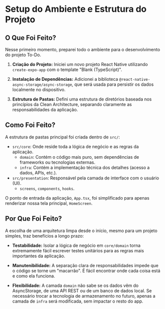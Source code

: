 # Setup do Ambiente e Estrutura do Projeto

## O Que Foi Feito?

Nesse primeiro momento, preparei todo o ambiente para o desenvolvimento do projeto To-Do.

1. **Criação do Projeto:** Iniciei um novo projeto React Native utilizando `create-expo-app` com o template "Blank (TypeScript)".

2. **Instalação de Dependências:** Adicionei a biblioteca `@react-native-async-storage/async-storage`, que será usada para persistir os dados localmente no dispositivo.

3. **Estrutura de Pastas:** Defini uma estrutura de diretórios baseada nos princípios da Clean Architecture, separando claramente as responsabilidades da aplicação.

## Como Foi Feito?

A estrutura de pastas principal foi criada dentro de `src/`:

- `src/core`: Onde reside toda a lógica de negócio e as regras da aplicação.
  - `domain`: Contém o código mais puro, sem dependências de frameworks ou tecnologias externas.
  - `infra`: Contém a implementação técnica dos detalhes (acesso a dados, APIs, etc.).
- `src/presentation`: Responsável pela camada de interface com o usuário (UI).
  - `screens`, `components`, `hooks`.

O ponto de entrada da aplicação, `App.tsx`, foi simplificado para apenas renderizar nossa tela principal, `HomeScreen`.

## Por Que Foi Feito?

A escolha de uma arquitetura limpa desde o início, mesmo para um projeto simples, traz benefícios a longo prazo:

- **Testabilidade:** Isolar a lógica de negócio em `core/domain` torna extremamente fácil escrever testes unitários para as regras mais importantes da aplicação.

- **Manutenibilidade:** A separação clara de responsabilidades impede que o código se torne um "macarrão". É fácil encontrar onde cada coisa está e como ela funciona.

- **Flexibilidade:** A camada `domain` não sabe se os dados vêm do AsyncStorage, de uma API REST ou de um banco de dados local. Se necessário trocar a tecnologia de armazenamento no futuro, apenas a camada de `infra` será modificada, sem impactar o resto do app.
